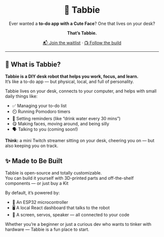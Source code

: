 <div align="center">

# 🤖 Tabbie  
Ever wanted a **to-do app with a Cute Face**? One that lives on your desk?

**That’s Tabbie.**

[📬 Join the waitlist](https://tabbie.me) · [📺 Follow the build](https://www.youtube.com/@looyd1)

</div>

---

## 🧠 What is Tabbie?

**Tabbie is a DIY desk robot that helps you work, focus, and learn.**  
It’s like a to-do app — but physical, local, and full of personality.

Tabbie lives on your desk, connects to your computer, and helps with small daily things like:
- ✅ Managing your to-do list
- ⏲️ Running Pomodoro timers
- 🔔 Setting reminders (like “drink water every 30 mins”)
- 😋 Making faces, moving around, and being silly
- 🗣️ Talking to you (coming soon!)

**Think:** a mini Twitch streamer sitting on your desk, cheering you on — but also keeping you on track.


## ✨ Made to Be Built

Tabbie is open-source and totally customizable.  
You can build it yourself with 3D-printed parts and off-the-shelf components — or just buy a Kit

By default, it’s powered by:
- 🧠 An ESP32 microcontroller
- 🖥️ A local React dashboard that talks to the robot
- 🔌 A screen, servos, speaker — all connected to your code

Whether you’re a beginner or just a curious dev who wants to tinker with hardware — Tabbie is a fun place to start.





<!---

## 🤖 Tabbie is still in development  
👉 [**Sign up for the waitlist → tabbie.me**](https://tabbie.me)  



## 🛠️ Not a Course. Just a Walkthrough.

This isn’t a class or bootcamp.  
If you want to build your own, there’s a step-by-step walkthrough to help you set everything up

Tabbie is a physical project you can make, mod, or just enjoy.

---


## 🧑‍💻 What Will You Learn?

Tabbie is modular — each feature you build teaches you something useful:

| Feature                      | What You'll Learn                        |
|-----------------------------|------------------------------------------|
| 🔴 Light up a LED           | GPIO basics, React <-> ESP32 comm        |
| 🧠 Animate facial expressions | SPI screen control, frame buffers        |
| 🦾 Control servo arms        | PWM, motor control, external power       |
| 📻 Play voice/sound         | DFPlayer Mini, MP3 control over serial   |
| 🎤 React to your voice      | I2S mic, sound input, basic signal logic |
| ⏱️ Build Pomodoro timers    | Syncing frontend with microcontroller    |
| ✅ To-do list manager       | SD card I/O, simple JSON file handling   |
| 📡 WiFi & APIs              | ESP32 webserver, RESTful communication   |


## 🛠️ Project Structure

```txt
TABBIE/
├── make-tabbie/                 # 3D-printed parts & assembly info
│   ├── 3d-files/                # STL & CAD files
│   └── assembly_instructions.md # How to put it all together
│
├── tabbie-learns/               # Step-by-step learning + experiments
│   ├── 01-arduino-uno-basic/    
│   └── 02-esp-32-basics/       
│       └── index.md
│
├── tabbie/                      # The actual working software
│   ├── esp32_firmware/          # C++ code running on the ESP32
│   ├── local_backend_server/    # Node.js or Python server for backend logic
│   └── react_frontend_dashboard/# Your control panel for the robot
│
└── README.md                    # You are here.

An open-source robot kit powered by an ESP32 and controlled via a local React dashboard — made to teach developers hardware from scratch, by building something real.
**The desk robot that teaches you electronics — one LED, servo, and silly face at a time.**  
